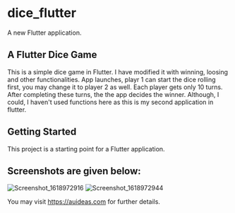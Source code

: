 # dice_flutter

A new Flutter application.

## A Flutter Dice Game
This is a simple dice game in Flutter. I have modified it with winning, loosing and other functionalities. App launches, playr 1 can start the dice rolling first, you may change it to player 2 as well. Each player gets only 10 turns. After completing these turns, the the app decides the winner. Although, I could, I haven't used functions here as this is my second application in flutter.

## Getting Started

This project is a starting point for a Flutter application.
## Screenshots are given below: 
![Screenshot_1618972916](https://user-images.githubusercontent.com/43939523/115489161-2b85e280-a275-11eb-8e70-60d26e006672.png)
![Screenshot_1618972944](https://user-images.githubusercontent.com/43939523/115489181-30e32d00-a275-11eb-9b45-7b1ab2f16b68.png)


You may visit https://auideas.com for further details. 

